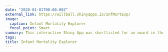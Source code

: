 ```yaml
---
date: "2020-01-01T00:00:00Z"
external_link: https://willball.shinyapps.io/InfMortExp/
image:
  caption: Infant Mortality Explorer
  focal_point: Smart
summary: This interactive Shiny App was shortlisted for an award in the NHS Visual Data Challenge 2020. It visualises inequalities in Infant Mortality in England over time in a 'statistical sculpture'
tags:
title: Infant Mortality Explorer
---
```

